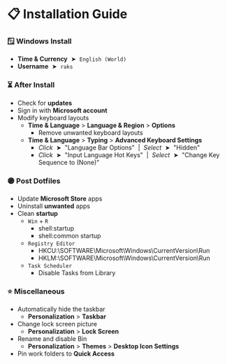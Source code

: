 # 📋 Installation Guide

### 🪟 Windows Install

* **Time & Currency** &nbsp;➤&nbsp; `English (World)`
* **Username** &nbsp;➤&nbsp; `raks`

### ⏳ After Install

* Check for **updates**
* Sign in with **Microsoft account**
* Modify keyboard layouts
    - **Time & Language** > **Language & Region** > **Options**
        + Remove unwanted keyboard layouts
    - **Time & Language** > **Typing** > **Advanced Keyboard Settings**
        + _Click_ &nbsp;➤&nbsp; "Language Bar Options" &nbsp;|&nbsp; _Select_ &nbsp;➤&nbsp; "Hidden"
        + _Click_ &nbsp;➤&nbsp; "Input Language Hot Keys" &nbsp;|&nbsp; _Select_ &nbsp;➤&nbsp; "Change Key Sequence to (None)"

### 🟣 Post Dotfiles

* Update **Microsoft Store** apps
* Uninstall **unwanted** apps
* Clean **startup**
    - `Win` + `R`
        + shell:startup
        + shell:common startup
    - `Registry Editor`
        + HKCU:\SOFTWARE\Microsoft\Windows\CurrentVersion\Run
        + HKLM:\SOFTWARE\Microsoft\Windows\CurrentVersion\Run
    - `Task Scheduler`
        + Disable Tasks from Library

### ⭐ Miscellaneous

* Automatically hide the taskbar
    - **Personalization** > **Taskbar**
* Change lock screen picture
    - **Personalization** > **Lock Screen**
* Rename and disable Bin
    - **Personalization** > **Themes** > **Desktop Icon Settings**
* Pin work folders to **Quick Access**
